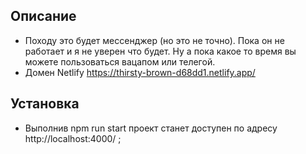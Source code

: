 ## Описание

- Походу это будет мессенджер (но это не точно). Пока он не работает и я не уверен что будет. Ну а пока какое то время вы можете пользоваться вацапом или телегой. 
- Домен Netlify https://thirsty-brown-d68dd1.netlify.app/

## Установка

- Выполнив npm run start проект станет доступен по адресу http://localhost:4000/ ;

